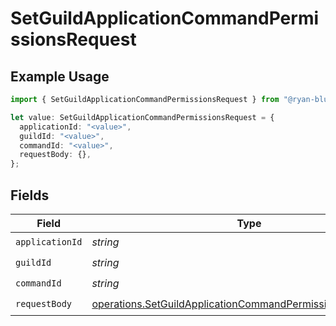 # SetGuildApplicationCommandPermissionsRequest

## Example Usage

```typescript
import { SetGuildApplicationCommandPermissionsRequest } from "@ryan-blunden/discord/models/operations";

let value: SetGuildApplicationCommandPermissionsRequest = {
  applicationId: "<value>",
  guildId: "<value>",
  commandId: "<value>",
  requestBody: {},
};
```

## Fields

| Field                                                                                                                                      | Type                                                                                                                                       | Required                                                                                                                                   | Description                                                                                                                                |
| ------------------------------------------------------------------------------------------------------------------------------------------ | ------------------------------------------------------------------------------------------------------------------------------------------ | ------------------------------------------------------------------------------------------------------------------------------------------ | ------------------------------------------------------------------------------------------------------------------------------------------ |
| `applicationId`                                                                                                                            | *string*                                                                                                                                   | :heavy_check_mark:                                                                                                                         | N/A                                                                                                                                        |
| `guildId`                                                                                                                                  | *string*                                                                                                                                   | :heavy_check_mark:                                                                                                                         | N/A                                                                                                                                        |
| `commandId`                                                                                                                                | *string*                                                                                                                                   | :heavy_check_mark:                                                                                                                         | N/A                                                                                                                                        |
| `requestBody`                                                                                                                              | [operations.SetGuildApplicationCommandPermissionsRequestBody](../../models/operations/setguildapplicationcommandpermissionsrequestbody.md) | :heavy_check_mark:                                                                                                                         | N/A                                                                                                                                        |